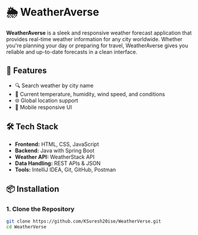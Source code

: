 # 🌦️ WeatherAverse

**WeatherAverse** is a sleek and responsive weather forecast application that provides real-time weather information for any city worldwide. Whether you're planning your day or preparing for travel, WeatherAverse gives you reliable and up-to-date forecasts in a clean interface.

## 🚀 Features

- 🔍 Search weather by city name
- 📍 Current temperature, humidity, wind speed, and conditions
- 🌐 Global location support
- 📱 Mobile responsive UI

## 🛠️ Tech Stack

- **Frontend:** HTML, CSS, JavaScript 
- **Backend:** Java with Spring Boot
- **Weather API:** WeatherStack API
- **Data Handling:** REST APIs & JSON
- **Tools:** IntelliJ IDEA, Git, GitHub, Postman

## 📦 Installation

### 1. Clone the Repository

```bash
git clone https://github.com/KSuresh20ise/WeatherVerse.git
cd WeatherVerse
